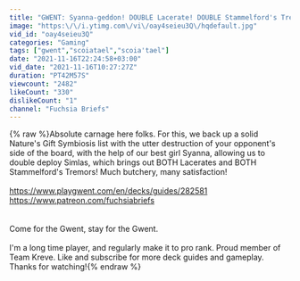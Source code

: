 ```yaml
---
title: "GWENT: Syanna-geddon! DOUBLE Lacerate! DOUBLE Stammelford's Tremors! Carnage! DECK GUIDE & Gameplay!"
image: "https:\/\/i.ytimg.com\/vi\/oay4seieu3Q\/hqdefault.jpg"
vid_id: "oay4seieu3Q"
categories: "Gaming"
tags: ["gwent","scoiatael","scoia'tael"]
date: "2021-11-16T22:24:58+03:00"
vid_date: "2021-11-16T10:27:27Z"
duration: "PT42M57S"
viewcount: "2482"
likeCount: "330"
dislikeCount: "1"
channel: "Fuchsia Briefs"
---
```

{% raw %}Absolute carnage here folks. For this, we back up a solid Nature's Gift Symbiosis list with the utter destruction of your opponent's side of the board, with the help of our best girl Syanna, allowing us to double deploy Simlas, which brings out BOTH Lacerates and BOTH Stammelford's Tremors! Much butchery, many satisfaction!<br /><br /><a rel="nofollow" target="blank" href="https://www.playgwent.com/en/decks/guides/282581">https://www.playgwent.com/en/decks/guides/282581</a><br /><a rel="nofollow" target="blank" href="https://www.patreon.com/fuchsiabriefs">https://www.patreon.com/fuchsiabriefs</a><br /><br /><br />Come for the Gwent, stay for the Gwent.<br /><br />I'm a long time player, and regularly make it to pro rank. Proud member of Team Kreve. Like and subscribe for more deck guides and gameplay. Thanks for watching!{% endraw %}
